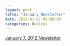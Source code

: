 ```yaml
---
layout: post
title: "January Newsletter"
date: 2012-01-07 00:00:00
categories: Notices
---
```


[ January 7, 2012 Newsletter ](/docs/newsletters/newsletter_120107.pdf)

